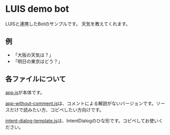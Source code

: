 # LUIS demo bot

LUISと連携したBotのサンプルです。
天気を教えてくれます。

## 例

* 「大阪の天気は？」
* 「明日の東京はどう？」


## 各ファイルについて

[app.js](https://github.com/okajax/luis-bot-demo/blob/master/app.js)が本体です。

[app-without-comment.js](https://github.com/okajax/luis-bot-demo/blob/master/app-without-comment.js)は、コメントによる解説がないバージョンです。ソースだけで読みたい方、コピペしたい方向けです。

[intent-dialog-template.js](https://github.com/okajax/luis-bot-demo/blob/master/intent-dialog-template.js)は、IntentDialogのひな形です。コピペしてお使いください。



